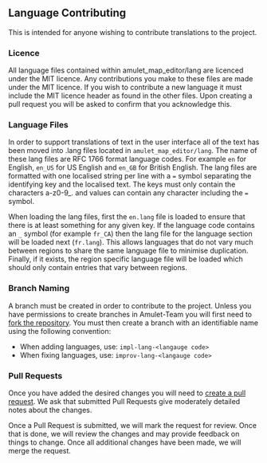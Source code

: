 ## Language Contributing

This is intended for anyone wishing to contribute translations to the project.

### Licence
All language files contained within amulet_map_editor/lang are licenced under the MIT licence.
Any contributions you make to these files are made under the MIT licence.
If you wish to contribute a new language it must include the MIT licence header as found in the other files.
Upon creating a pull request you will be asked to confirm that you acknowledge this.

### Language Files
In order to support translations of text in the user interface all of the text has been moved into .lang files located in `amulet_map_editor/lang`.
The name of these lang files are RFC 1766 format language codes.
For example `en` for English, `en_US` for US English and `en_GB` for British English.
The lang files are formatted with one localised string per line with a `=` symbol separating the identifying key and the localised text.
The keys must only contain the characters a-z0-9_. and values can contain any character including the `=` symbol.

When loading the lang files, first the `en.lang` file is loaded to ensure that there is at least something for any given key.
If the language code contains an `_` symbol (for example `fr_CA`) then the lang file for the language section will be loaded next (`fr.lang`).
This allows languages that do not vary much between regions to share the same language file to minimise duplication.
Finally, if it exists, the region specific language file will be loaded which should only contain entries that vary between regions. 

### Branch Naming
A branch must be created in order to contribute to the project.
Unless you have permissions to create branches in Amulet-Team you will first need to [fork the repository](https://docs.github.com/en/github/getting-started-with-github/fork-a-repo).
You must then create a branch with an identifiable name using the following convention:

* When adding languages, use: `impl-lang-<langauge code>`
* When fixing languages, use: `improv-lang-<langauge code>`

### Pull Requests
Once you have added the desired changes you will need to [create a pull request](https://docs.github.com/en/github/collaborating-with-issues-and-pull-requests/creating-a-pull-request). 
We ask that submitted Pull Requests give moderately detailed notes about the changes.

Once a Pull Request is submitted, we will mark the request for review.
Once that is done, we will review the changes and may provide feedback on things to change.
Once all additional changes have been made, we will merge the request.
